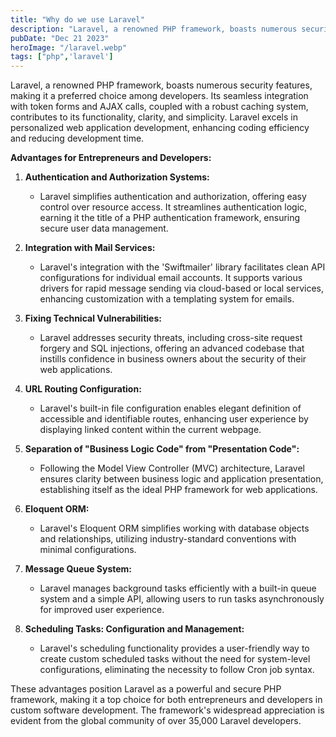 ```yaml
---
title: "Why do we use Laravel"
description: "Laravel, a renowned PHP framework, boasts numerous security features, making it a preferred choice among developers."
pubDate: "Dec 21 2023"
heroImage: "/laravel.webp"
tags: ["php",'laravel']
---
```


Laravel, a renowned PHP framework, boasts numerous security features, making it a preferred choice among developers. Its seamless integration with token forms and AJAX calls, coupled with a robust caching system, contributes to its functionality, clarity, and simplicity. Laravel excels in personalized web application development, enhancing coding efficiency and reducing development time.

**Advantages for Entrepreneurs and Developers:**

1. **Authentication and Authorization Systems:**
   - Laravel simplifies authentication and authorization, offering easy control over resource access. It streamlines authentication logic, earning it the title of a PHP authentication framework, ensuring secure user data management.

2. **Integration with Mail Services:**
   - Laravel's integration with the 'Swiftmailer' library facilitates clean API configurations for individual email accounts. It supports various drivers for rapid message sending via cloud-based or local services, enhancing customization with a templating system for emails.

3. **Fixing Technical Vulnerabilities:**
   - Laravel addresses security threats, including cross-site request forgery and SQL injections, offering an advanced codebase that instills confidence in business owners about the security of their web applications.

4. **URL Routing Configuration:**
   - Laravel's built-in file configuration enables elegant definition of accessible and identifiable routes, enhancing user experience by displaying linked content within the current webpage.

5. **Separation of "Business Logic Code" from "Presentation Code":**
   - Following the Model View Controller (MVC) architecture, Laravel ensures clarity between business logic and application presentation, establishing itself as the ideal PHP framework for web applications.

6. **Eloquent ORM:**
   - Laravel's Eloquent ORM simplifies working with database objects and relationships, utilizing industry-standard conventions with minimal configurations.

7. **Message Queue System:**
   - Laravel manages background tasks efficiently with a built-in queue system and a simple API, allowing users to run tasks asynchronously for improved user experience.

8. **Scheduling Tasks: Configuration and Management:**
   - Laravel's scheduling functionality provides a user-friendly way to create custom scheduled tasks without the need for system-level configurations, eliminating the necessity to follow Cron job syntax.

These advantages position Laravel as a powerful and secure PHP framework, making it a top choice for both entrepreneurs and developers in custom software development. The framework's widespread appreciation is evident from the global community of over 35,000 Laravel developers.